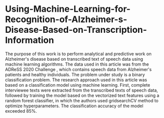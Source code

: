 # Using-Machine-Learning-for-Recognition-of-Alzheimer-s-Disease-Based-on-Transcription-Information
The purpose of this work is to perform analytical and predictive work on Alzheimer's disease based on transcribed text of speech data using machine learning algorithms. The data used in this article was from the ADReSS 2020 Challenge , which contains speech data from Alzheimer's patients and healthy individuals. The problem under study is a binary classification problem. The research approach used in this article was based on a classification model using machine learning. First, complete interviewee texts were extracted from the transcribed texts of speech data, followed by training the model based on the vectorized text features using a random forest classifier, in which the authors used gridsearchCV method to optimize hyperparameters. The classification accuracy of the model exceeded 85%.
